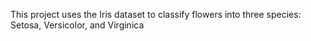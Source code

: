 This project uses the Iris dataset to classify flowers into three species: Setosa, Versicolor, and Virginica

